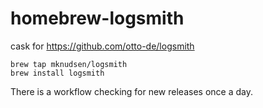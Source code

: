 # homebrew-logsmith

cask for https://github.com/otto-de/logsmith

```
brew tap mknudsen/logsmith
brew install logsmith
```

There is a workflow checking for new releases once a day.
